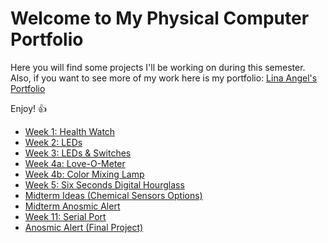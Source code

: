 # Welcome to My Physical Computer Portfolio

Here you will find some projects I'll be working on during this semester.
Also, if you want to see more of my work here is my portfolio: [Lina Angel's Portfolio](http://linaangel.com/index.php/en/)

Enjoy! :+1:

* [Week 1: Health Watch](https://github.com/linaangel/PhComp_repo/tree/master/week1)
* [Week 2: LEDs](https://github.com/linaangel/PhComp_repo/tree/master/week2)
* [Week 3: LEDs & Switches](https://github.com/linaangel/PhComp_repo/tree/master/week3)
* [Week 4a: Love-O-Meter](https://github.com/linaangel/PhComp_repo/tree/master/week4/love)
* [Week 4b: Color Mixing Lamp](https://github.com/linaangel/PhComp_repo/tree/master/week4/lamp)
* [Week 5: Six Seconds Digital Hourglass](https://github.com/linaangel/PhComp_repo/tree/master/week5)
* [Midterm Ideas (Chemical Sensors Options)](https://github.com/linaangel/PhComp_repo/tree/master/midterm)
* [Midterm Anosmic Alert](https://github.com/linaangel/PhComp_repo/tree/master/midterm/Anosmic-Alert)
* [Week 11: Serial Port](https://github.com/linaangel/PhComp_repo/tree/master/week11)
* [Anosmic Alert (Final Project)](https://github.com/linaangel/PhComp_repo/tree/master/AnosmicAlert)
